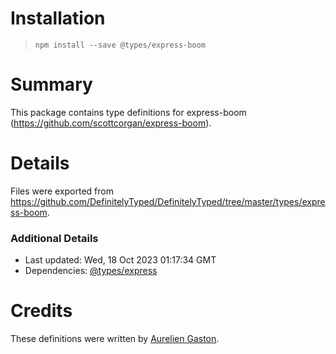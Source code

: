 # Installation
> `npm install --save @types/express-boom`

# Summary
This package contains type definitions for express-boom (https://github.com/scottcorgan/express-boom).

# Details
Files were exported from https://github.com/DefinitelyTyped/DefinitelyTyped/tree/master/types/express-boom.

### Additional Details
 * Last updated: Wed, 18 Oct 2023 01:17:34 GMT
 * Dependencies: [@types/express](https://npmjs.com/package/@types/express)

# Credits
These definitions were written by [Aurelien Gaston](https://github.com/Nox-404).
